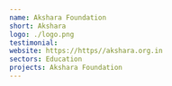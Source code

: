```yaml
---
name: Akshara Foundation
short: Akshara
logo: ./logo.png
testimonial:
website: https://https//akshara.org.in
sectors: Education
projects: Akshara Foundation
---
```

